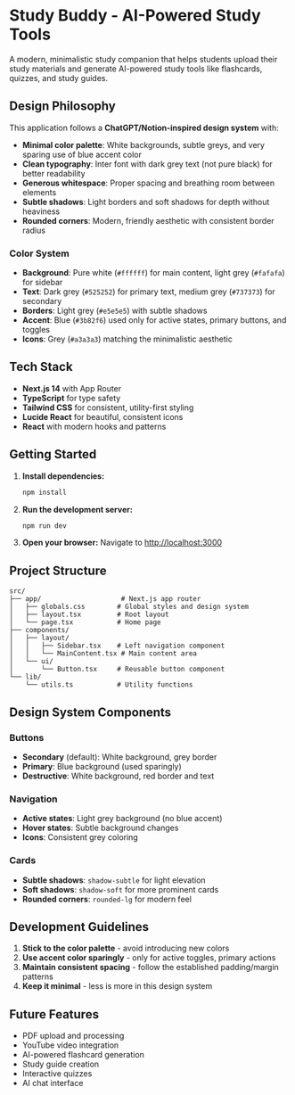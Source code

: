 # Study Buddy - AI-Powered Study Tools

A modern, minimalistic study companion that helps students upload their study materials and generate AI-powered study tools like flashcards, quizzes, and study guides.

## Design Philosophy

This application follows a **ChatGPT/Notion-inspired design system** with:

- **Minimal color palette**: White backgrounds, subtle greys, and very sparing use of blue accent color
- **Clean typography**: Inter font with dark grey text (not pure black) for better readability
- **Generous whitespace**: Proper spacing and breathing room between elements
- **Subtle shadows**: Light borders and soft shadows for depth without heaviness
- **Rounded corners**: Modern, friendly aesthetic with consistent border radius

### Color System

- **Background**: Pure white (`#ffffff`) for main content, light grey (`#fafafa`) for sidebar
- **Text**: Dark grey (`#525252`) for primary text, medium grey (`#737373`) for secondary
- **Borders**: Light grey (`#e5e5e5`) with subtle shadows
- **Accent**: Blue (`#3b82f6`) used only for active states, primary buttons, and toggles
- **Icons**: Grey (`#a3a3a3`) matching the minimalistic aesthetic

## Tech Stack

- **Next.js 14** with App Router
- **TypeScript** for type safety
- **Tailwind CSS** for consistent, utility-first styling
- **Lucide React** for beautiful, consistent icons
- **React** with modern hooks and patterns

## Getting Started

1. **Install dependencies:**
   ```bash
   npm install
   ```

2. **Run the development server:**
   ```bash
   npm run dev
   ```

3. **Open your browser:**
   Navigate to [http://localhost:3000](http://localhost:3000)

## Project Structure

```
src/
├── app/                    # Next.js app router
│   ├── globals.css        # Global styles and design system
│   ├── layout.tsx         # Root layout
│   └── page.tsx           # Home page
├── components/
│   ├── layout/
│   │   ├── Sidebar.tsx    # Left navigation component
│   │   └── MainContent.tsx # Main content area
│   └── ui/
│       └── Button.tsx     # Reusable button component
└── lib/
    └── utils.ts           # Utility functions
```

## Design System Components

### Buttons
- **Secondary** (default): White background, grey border
- **Primary**: Blue background (used sparingly)
- **Destructive**: White background, red border and text

### Navigation
- **Active states**: Light grey background (no blue accent)
- **Hover states**: Subtle background changes
- **Icons**: Consistent grey coloring

### Cards
- **Subtle shadows**: `shadow-subtle` for light elevation
- **Soft shadows**: `shadow-soft` for more prominent cards
- **Rounded corners**: `rounded-lg` for modern feel

## Development Guidelines

1. **Stick to the color palette** - avoid introducing new colors
2. **Use accent color sparingly** - only for active toggles, primary actions
3. **Maintain consistent spacing** - follow the established padding/margin patterns
4. **Keep it minimal** - less is more in this design system

## Future Features

- PDF upload and processing
- YouTube video integration
- AI-powered flashcard generation
- Study guide creation
- Interactive quizzes
- AI chat interface
